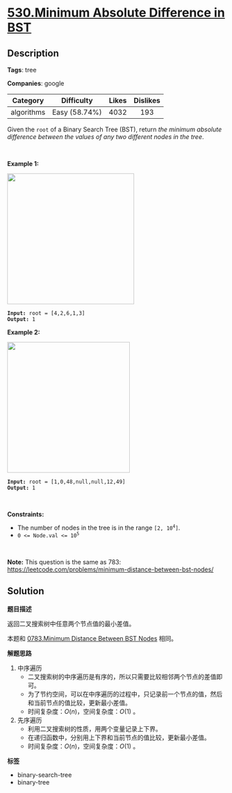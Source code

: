 # [530.Minimum Absolute Difference in BST](https://leetcode.com/problems/minimum-absolute-difference-in-bst/description/)

## Description

**Tags**: tree

**Companies**: google

|  Category  |  Difficulty   | Likes | Dislikes |
| :--------: | :-----------: | :---: | :------: |
| algorithms | Easy (58.74%) | 4032  |   193    |

<p>Given the <code>root</code> of a Binary Search Tree (BST), return <em>the minimum absolute difference between the values of any two different nodes in the tree</em>.</p>
<p>&nbsp;</p>
<p><strong class="example">Example 1:</strong></p>
<img alt="" src="https://assets.leetcode.com/uploads/2021/02/05/bst1.jpg" style="width: 292px; height: 301px;" />
<pre><code><strong>Input:</strong> root = [4,2,6,1,3]
<strong>Output:</strong> 1</code></pre>
<p><strong class="example">Example 2:</strong></p>
<img alt="" src="https://assets.leetcode.com/uploads/2021/02/05/bst2.jpg" style="width: 282px; height: 301px;" />
<pre><code><strong>Input:</strong> root = [1,0,48,null,null,12,49]
<strong>Output:</strong> 1</code></pre>
<p>&nbsp;</p>
<p><strong>Constraints:</strong></p>
<ul>
  <li>The number of nodes in the tree is in the range <code>[2, 10<sup>4</sup>]</code>.</li>
  <li><code>0 &lt;= Node.val &lt;= 10<sup>5</sup></code></li>
</ul>
<p>&nbsp;</p>
<p><strong>Note:</strong> This question is the same as 783: <a href="https://leetcode.com/problems/minimum-distance-between-bst-nodes/" target="_blank">https://leetcode.com/problems/minimum-distance-between-bst-nodes/</a></p>

## Solution

**题目描述**

返回二叉搜索树中任意两个节点值的最小差值。

本题和 [0783.Minimum Distance Between BST Nodes](0783.minimum-distance-between-bst-nodes.md) 相同。

**解题思路**

1. 中序遍历
   - 二叉搜索树的中序遍历是有序的，所以只需要比较相邻两个节点的差值即可。
   - 为了节约空间，可以在中序遍历的过程中，只记录前一个节点的值，然后和当前节点的值比较，更新最小差值。
   - 时间复杂度：$O(n)$，空间复杂度：$O(1)$ 。
2. 先序遍历
   - 利用二叉搜索树的性质，用两个变量记录上下界。
   - 在递归函数中，分别用上下界和当前节点的值比较，更新最小差值。
   - 时间复杂度：$O(n)$，空间复杂度：$O(1)$ 。

**标签**

- binary-search-tree
- binary-tree
